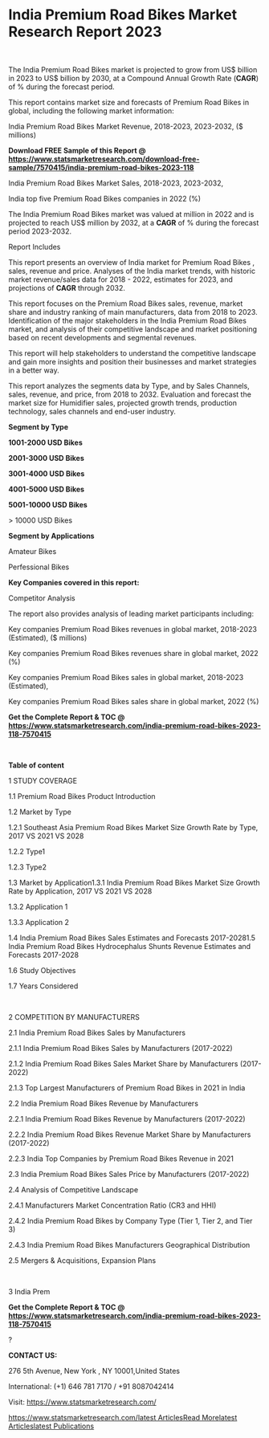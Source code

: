 <h1>India Premium Road Bikes Market Research Report 2023</h1><br/><p>The India Premium Road Bikes market is projected to grow from US$ billion in 2023 to US$ billion by 2030, at a Compound Annual Growth Rate (<strong>CAGR</strong>) of % during the forecast period.</p>
 
 
 
 <p>This report contains market size and forecasts of Premium Road Bikes in global, including the following market information:</p>
 
 
 
 <p>India Premium Road Bikes Market Revenue, 2018-2023, 2023-2032, ($ millions)</p>
 
 
 
 <p><strong>Download FREE Sample of this Report @ <a href="https://www.statsmarketresearch.com/download-free-sample/7570415/india-premium-road-bikes-2023-118">https://www.statsmarketresearch.com/download-free-sample/7570415/india-premium-road-bikes-2023-118</a></strong></p>
 
 
 
 <p>India Premium Road Bikes Market Sales, 2018-2023, 2023-2032,</p>
 
 
 
 <p>India top five Premium Road Bikes companies in 2022 (%)</p>
 
 
 
 <p>The India Premium Road Bikes market was valued at million in 2022 and is projected to reach US$ million by 2032, at a <strong>CAGR</strong> of % during the forecast period 2023-2032.</p>
 
 
 
 <p>Report Includes</p>
 
 
 
 <p>This report presents an overview of India market for Premium Road Bikes , sales, revenue and price. Analyses of the India market trends, with historic market revenue/sales data for 2018 - 2022, estimates for 2023, and projections of <strong>CAGR</strong> through 2032.</p>
 
 
 
 <p>This report focuses on the Premium Road Bikes sales, revenue, market share and industry ranking of main manufacturers, data from 2018 to 2023. Identification of the major stakeholders in the India Premium Road Bikes market, and analysis of their competitive landscape and market positioning based on recent developments and segmental revenues.</p>
 
 
 
 <p>This report will help stakeholders to understand the competitive landscape and gain more insights and position their businesses and market strategies in a better way.</p>
 
 
 
 <p>This report analyzes the segments data by Type, and by Sales Channels, sales, revenue, and price, from 2018 to 2032. Evaluation and forecast the market size for Humidifier sales, projected growth trends, production technology, sales channels and end-user industry.</p>
 
 
 
 <p><strong>Segment by Type</strong></p>
 
 
 
 <p><strong>1001-2000 USD Bikes</strong></p>
 
 
 
 <p><strong>2001-3000 USD Bikes</strong></p>
 
 
 
 <p><strong>3001-4000 USD Bikes</strong></p>
 
 
 
 <p><strong>4001-5000 USD Bikes</strong></p>
 
 
 
 <p><strong>5001-10000 USD Bikes</strong></p>
 
 
 
 <p>> 10000 USD Bikes</p>
 
 
 
 <p><strong>Segment <strong><strong>by Applications</strong></strong></strong></p>
 
 
 
 <p>Amateur Bikes</p>
 
 
 
 <p>Perfessional Bikes</p>
 
 
 
 <p><strong>Key Companies covered in this report:</strong></p>
 
 
 
 <p>Competitor Analysis</p>
 
 
 
 <p>The report also provides analysis of leading market participants including:</p>
 
 
 
 <p>Key companies Premium Road Bikes revenues in global market, 2018-2023 (Estimated), ($ millions)</p>
 
 
 
 <p>Key companies Premium Road Bikes revenues share in global market, 2022 (%)</p>
 
 
 
 <p>Key companies Premium Road Bikes sales in global market, 2018-2023 (Estimated),</p>
 
 
 
 <p>Key companies Premium Road Bikes sales share in global market, 2022 (%)</p>
 
 
 
 <div><b>Get the Complete Report & TOC @ <a href="https://www.statsmarketresearch.com/india-premium-road-bikes-2023-118-7570415">https://www.statsmarketresearch.com/india-premium-road-bikes-2023-118-7570415</a></b></div>
 
 
 
 <p><br />
 
 <b>Table of content</b></p>
 
 
 
 <p>1 STUDY COVERAGE<br />
 
 1.1 Premium Road Bikes Product Introduction<br />
 
 1.2 Market by Type<br />
 
 1.2.1 Southeast Asia Premium Road Bikes Market Size Growth Rate by Type, 2017 VS 2021 VS 2028<br />
 
 1.2.2 Type1<br />
 
 1.2.3 Type2<br />
 
 1.3 Market by Application1.3.1 India Premium Road Bikes Market Size Growth Rate by Application, 2017 VS 2021 VS 2028<br />
 
 1.3.2 Application 1<br />
 
 1.3.3 Application 2<br />
 
 1.4 India Premium Road Bikes Sales Estimates and Forecasts 2017-20281.5 India Premium Road Bikes Hydrocephalus Shunts Revenue Estimates and Forecasts 2017-2028<br />
 
 1.6 Study Objectives<br />
 
 1.7 Years Considered<br />
 
 <br />
 
 2 COMPETITION BY MANUFACTURERS<br />
 
 2.1 India Premium Road Bikes Sales by Manufacturers<br />
 
 2.1.1 India Premium Road Bikes Sales by Manufacturers (2017-2022)<br />
 
 2.1.2 India Premium Road Bikes Sales Market Share by Manufacturers (2017-2022)<br />
 
 2.1.3 Top Largest Manufacturers of Premium Road Bikes in 2021 in India<br />
 
 2.2 India Premium Road Bikes Revenue by Manufacturers<br />
 
 2.2.1 India Premium Road Bikes Revenue by Manufacturers (2017-2022)<br />
 
 2.2.2 India Premium Road Bikes Revenue Market Share by Manufacturers (2017-2022)<br />
 
 2.2.3 India Top Companies by Premium Road Bikes Revenue in 2021<br />
 
 2.3 India Premium Road Bikes Sales Price by Manufacturers (2017-2022)<br />
 
 2.4 Analysis of Competitive Landscape<br />
 
 2.4.1 Manufacturers Market Concentration Ratio (CR3 and HHI)<br />
 
 2.4.2 India Premium Road Bikes by Company Type (Tier 1, Tier 2, and Tier 3)<br />
 
 2.4.3 India Premium Road Bikes Manufacturers Geographical Distribution<br />
 
 2.5 Mergers & Acquisitions, Expansion Plans<br />
 
 <br />
 
 3 India Prem</p>
 
 
 
 <div><b>Get the Complete Report & TOC @ <a href="https://www.statsmarketresearch.com/india-premium-road-bikes-2023-118-7570415">https://www.statsmarketresearch.com/india-premium-road-bikes-2023-118-7570415</a></b></div>
 
 
 
 <p>? </p>
 
 
 
 <p><b>CONTACT US:</b><br />
 
 276 5th Avenue, New York , NY 10001,United States<br />
 
 International: (+1) 646 781 7170 / +91 8087042414<br />
 
 Visit: <a href="https://www.statsmarketresearch.com/">https://www.statsmarketresearch.com/</a><br />
 
 <a href="https://gyeongbokgung.com">https://www.statsmarketresearch.com/</a><a href="https://hallyeomaritime.com">latest Articles</a><a href="https://jingwansa.com">Read More</a><a href="https://nguoiviet.jp/">latest Articles</a><a href="https://www.intelmarketresearch.com/">latest Publications</a></p>